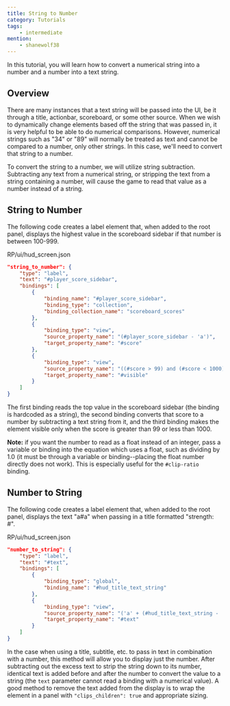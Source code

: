 ```yaml
---
title: String to Number
category: Tutorials
tags:
    - intermediate
mention:
    - shanewolf38
---
```


In this tutorial, you will learn how to convert a numerical string into a number and a number into a text string.

## Overview

There are many instances that a text string will be passed into the UI, be it through a title, actionbar, scoreboard, or some other source. When we wish to dynamically change elements based off the string that was passed in, it is very helpful to be able to do numerical comparisons. However, numerical strings such as "34" or "89" will normally be treated as text and cannot be compared to a number, only other strings. In this case, we'll need to convert that string to a number.

To convert the string to a number, we will utilize string subtraction. Subtracting any text from a numerical string, or stripping the text from a string containing a number, will cause the game to read that value as a number instead of a string.

## String to Number

The following code creates a label element that, when added to the root panel, displays the highest value in the scoreboard sidebar if that number is between 100-999.

<CodeHeader>RP/ui/hud_screen.json</CodeHeader>

```json
"string_to_number": {
    "type": "label",
    "text": "#player_score_sidebar",
    "bindings": [
        {
            "binding_name": "#player_score_sidebar",
            "binding_type": "collection",
            "binding_collection_name": "scoreboard_scores"
        },
        {
            "binding_type": "view",
            "source_property_name": "(#player_score_sidebar - 'a')",   // convert score from string to number
            "target_property_name": "#score"
        },
        {
            "binding_type": "view",
            "source_property_name": "((#score > 99) and (#score < 1000))",   // visible between 100-999
            "target_property_name": "#visible"
        }
    ]
}
```

The first binding reads the top value in the scoreboard sidebar (the binding is hardcoded as a string), the second binding converts that score to a number by subtracting a text string from it, and the third binding makes the element visible only when the score is greater than 99 or less than 1000.

**Note:** if you want the number to read as a float instead of an integer, pass a variable or binding into the equation which uses a float, such as dividing by 1.0 (it must be through a variable or binding--placing the float number directly does not work). This is especially useful for the `#clip-ratio` binding.

## Number to String

The following code creates a label element that, when added to the root panel, displays the text "a#a" when passing in a title formatted "strength: #".

<CodeHeader>RP/ui/hud_screen.json</CodeHeader>

```json
"number_to_string": {
	"type": "label",
	"text": "#text",
	"bindings": [
		{
			"binding_type": "global",
			"binding_name": "#hud_title_text_string"
		},
		{
			"binding_type": "view",
			"source_property_name": "('a' + (#hud_title_text_string - 'strength: ') + 'a')",
			"target_property_name": "#text"
		}
	]
}
```

In the case when using a title, subtitle, etc. to pass in text in combination with a number, this method will allow you to display just the number. After subtracting out the excess text to strip the string down to its number, identical text is added before and after the number to convert the value to a string (the `text` parameter cannot read a binding with a numerical value). A good method to remove the text added from the display is to wrap the element in a panel with `"clips_children": true` and appropriate sizing. 
